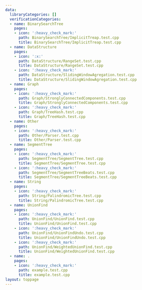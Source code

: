 ```yaml
---
data:
  libraryCategories: []
  verificationCategories:
  - name: BinarySearchTree
    pages:
    - icon: ':heavy_check_mark:'
      path: BinarySearchTree/ImplicitTreap.test.cpp
      title: BinarySearchTree/ImplicitTreap.test.cpp
  - name: DataStructure
    pages:
    - icon: ':x:'
      path: DataStructure/RangeSet.test.cpp
      title: DataStructure/RangeSet.test.cpp
    - icon: ':heavy_check_mark:'
      path: DataStructure/SlidingWindowAgregation.test.cpp
      title: DataStructure/SlidingWindowAgregation.test.cpp
  - name: Graph
    pages:
    - icon: ':heavy_check_mark:'
      path: Graph/StronglyConnectedComponents.test.cpp
      title: Graph/StronglyConnectedComponents.test.cpp
    - icon: ':heavy_check_mark:'
      path: Graph/TreeHash.test.cpp
      title: Graph/TreeHash.test.cpp
  - name: Other
    pages:
    - icon: ':heavy_check_mark:'
      path: Other/Parser.test.cpp
      title: Other/Parser.test.cpp
  - name: SegmentTree
    pages:
    - icon: ':heavy_check_mark:'
      path: SegmentTree/SegmentTree.test.cpp
      title: SegmentTree/SegmentTree.test.cpp
    - icon: ':heavy_check_mark:'
      path: SegmentTree/SegmentTreeBeats.test.cpp
      title: SegmentTree/SegmentTreeBeats.test.cpp
  - name: String
    pages:
    - icon: ':heavy_check_mark:'
      path: String/PalindromicTree.test.cpp
      title: String/PalindromicTree.test.cpp
  - name: UnionFind
    pages:
    - icon: ':heavy_check_mark:'
      path: UnionFind/UnionFind.test.cpp
      title: UnionFind/UnionFind.test.cpp
    - icon: ':heavy_check_mark:'
      path: UnionFind/UnionFindUndo.test.cpp
      title: UnionFind/UnionFindUndo.test.cpp
    - icon: ':heavy_check_mark:'
      path: UnionFind/WeightedUnionFind.test.cpp
      title: UnionFind/WeightedUnionFind.test.cpp
  - name: .
    pages:
    - icon: ':heavy_check_mark:'
      path: example.test.cpp
      title: example.test.cpp
layout: toppage
---
```

